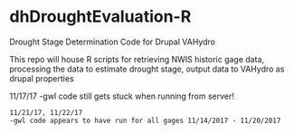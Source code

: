 # dhDroughtEvaluation-R
Drought Stage Determination Code for Drupal VAHydro

This repo will house R scripts for retrieving NWIS historic gage data, processing the data to estimate drought stage, output data to VAHydro as drupal properties 

11/17/17
	-gwl code still gets stuck when running from server! 

	11/21/17, 11/22/17
	-gwl code appears to have run for all gages 11/14/2017 - 11/20/2017